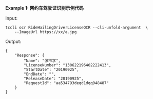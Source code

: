 **Example 1: 网约车驾驶证识别示例代码**



Input: 

```
tccli ocr RideHailingDriverLicenseOCR --cli-unfold-argument  \
    --ImageUrl https://xx/a.jpg
```

Output: 
```
{
    "Response": {
        "Name": "张市学",
        "LicenseNumber": "130622196402222413",
        "StartDate": "20190925",
        "EndDate": "",
        "ReleaseDate": "20190925",
        "RequestId": "aa534793deqd1dqq948487"
    }
}
```

